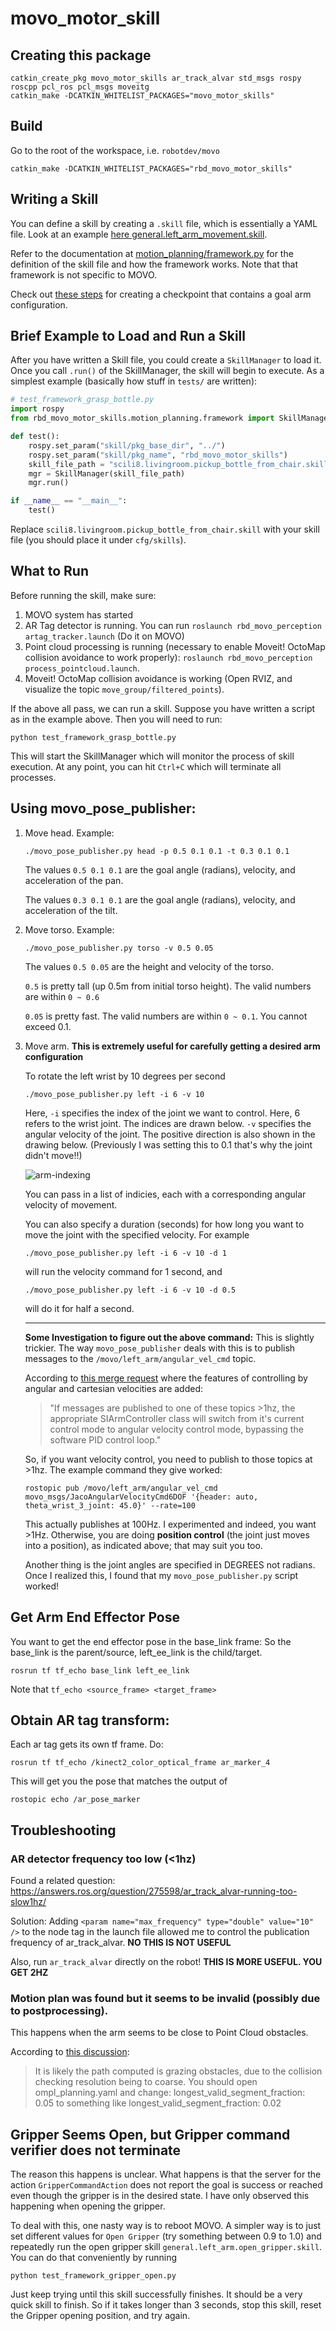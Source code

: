 # movo_motor_skill

## Creating this package

```
catkin_create_pkg movo_motor_skills ar_track_alvar std_msgs rospy roscpp pcl_ros pcl_msgs moveitg
catkin_make -DCATKIN_WHITELIST_PACKAGES="movo_motor_skills"
```

## Build
Go to the root of the workspace, i.e. `robotdev/movo`
```
catkin_make -DCATKIN_WHITELIST_PACKAGES="rbd_movo_motor_skills"
```

## Writing a Skill

You can define a skill by creating a `.skill` file, which is essentially a YAML file.
Look at an example [here general.left_arm_movement.skill](cfg/skills/https://github.com/zkytony/robotdev/blob/master/movo/src/rbd_movo_action/rbd_movo_motor_skills/cfg/skills/general.left_arm_movement.skill).

Refer to the documentation at [motion_planning/framework.py](https://github.com/zkytony/robotdev/blob/master/shared/python/motion_planning/framework.py)
for the definition of the skill file and how the framework works. Note that that framework is not specific to MOVO.

Check out [these steps](cfg/skills/README.md) for creating a checkpoint that contains a goal arm configuration.

## Brief Example to Load and Run a Skill
After you have written a Skill file, you could create a `SkillManager` to load it. Once you call `.run()` of the SkillManager, the skill will begin to execute.
As a simplest example (basically how stuff in `tests/` are written):
```python
# test_framework_grasp_bottle.py
import rospy
from rbd_movo_motor_skills.motion_planning.framework import SkillManager

def test():
    rospy.set_param("skill/pkg_base_dir", "../")
    rospy.set_param("skill/pkg_name", "rbd_movo_motor_skills")
    skill_file_path = "scili8.livingroom.pickup_bottle_from_chair.skill"
    mgr = SkillManager(skill_file_path)
    mgr.run()

if __name__ == "__main__":
    test()
```
Replace `scili8.livingroom.pickup_bottle_from_chair.skill` with your skill file (you should place it under `cfg/skills`).

## What to Run
Before running the skill, make sure:
1. MOVO system has started
2. AR Tag detector is running. You can run `roslaunch rbd_movo_perception artag_tracker.launch` (Do it on MOVO)
3. Point cloud processing is running (necessary to enable Moveit! OctoMap collision avoidance to work properly): `roslaunch rbd_movo_perception process_pointcloud.launch`.
4. Moveit! OctoMap collision avoidance is working (Open RVIZ, and visualize the topic `move_group/filtered_points`).

If the above all pass, we can run a skill.
Suppose you have written a script as in the example above. Then you will need to run:
```
python test_framework_grasp_bottle.py
```
This will start the SkillManager which will monitor the process of skill execution.
At any point, you can hit `Ctrl+C` which will terminate all processes.



## Using movo_pose_publisher:

1. Move head. Example:

   ```
   ./movo_pose_publisher.py head -p 0.5 0.1 0.1 -t 0.3 0.1 0.1
   ```

   The values `0.5 0.1 0.1` are the goal angle (radians),
   velocity, and acceleration of the pan.

   The values `0.3 0.1 0.1` are the goal angle (radians),
   velocity, and acceleration of the tilt.

2. Move torso. Example:

    ```
    ./movo_pose_publisher.py torso -v 0.5 0.05
    ```

     The values `0.5 0.05` are the height and velocity
     of the torso.

    `0.5` is pretty tall (up 0.5m from initial torso height).
     The valid numbers are within `0 ~ 0.6`

    `0.05` is pretty fast. The valid numbers are within `0 ~ 0.1`.
     You cannot exceed 0.1.

3. Move arm. **This is extremely useful for carefully getting a desired arm configuration**

    To rotate the left wrist by 10 degrees per second
      ```
      ./movo_pose_publisher.py left -i 6 -v 10
      ```
      Here, `-i` specifies the index of the joint we want to control.
      Here, 6 refers to the wrist joint.
      The indices are drawn below.
      `-v` specifies the angular velocity of the joint. The positive
      direction is also shown in the drawing below. (Previously I
      was setting this to 0.1 that's why the joint didn't move!!)

      ![arm-indexing](https://i.imgur.com/De61JOy.jpg)

      You can pass in a list of indicies, each with a
      corresponding angular velocity of movement.

      You can also specify a duration (seconds) for how long
      you want to move the joint with the specified velocity.
      For example
      ```
      ./movo_pose_publisher.py left -i 6 -v 10 -d 1

      ```
      will run the velocity command for 1 second, and
      ```
      ./movo_pose_publisher.py left -i 6 -v 10 -d 0.5
      ```
      will do it for half a second.

    -------------------------------

    **Some Investigation to figure out the above command:**
    This is slightly trickier. The way `movo_pose_publisher` deals
    with this is to publish messages to the `/movo/left_arm/angular_vel_cmd` topic.

    According to [this merge request](https://github.com/Kinovarobotics/kinova-movo/pull/24#issue-307543835)
    where the features of controlling by angular and cartesian velocities are added:

    >"If messages are published to one of these topics >1hz, the appropriate
    >SIArmController class will switch from it's current control mode to angular
    >velocity control mode, bypassing the software PID control loop."

    So, if you want velocity control, you need to publish to those topics at >1hz.
    The example command they give worked:
      ```
      rostopic pub /movo/left_arm/angular_vel_cmd movo_msgs/JacoAngularVelocityCmd6DOF '{header: auto, theta_wrist_3_joint: 45.0}' --rate=100
      ```
     This actually publishes at 100Hz. I experimented and indeed, you want >1Hz.
     Otherwise, you are doing **position control** (the joint just moves
     into a position), as indicated above; that may suit you too.

     Another thing is the joint angles are specified in DEGREES not radians.
     Once I realized this, I found that my `movo_pose_publisher.py` script worked!



## Get Arm End Effector Pose
You want to get the end effector pose in the base_link frame:
So the base_link is the parent/source, left_ee_link is the child/target.
```
rosrun tf tf_echo base_link left_ee_link
```
Note that `tf_echo <source_frame> <target_frame>`


## Obtain AR tag transform:
Each ar tag gets its own tf frame. Do:
```
rosrun tf tf_echo /kinect2_color_optical_frame ar_marker_4
```
This will get you the pose that matches the output of
```
rostopic echo /ar_pose_marker
```

## Troubleshooting

### AR detector frequency too low (<1hz)
Found a related question:
https://answers.ros.org/question/275598/ar_track_alvar-running-too-slow1hz/

Solution:
Adding `<param name="max_frequency" type="double" value="10" />` to the node
tag in the launch file allowed me to control the publication frequency of
ar_track_alvar. **NO THIS IS NOT USEFUL**

Also, run `ar_track_alvar` directly on the robot! **THIS IS MORE USEFUL. YOU GET 2HZ**

### Motion plan was found but it seems to be invalid (possibly due to postprocessing).
This happens when the arm seems to be close to Point Cloud obstacles.

According to [this discussion](https://groups.google.com/g/moveit-users/c/3ey_8A8mwsE):
>It is likely the path computed is grazing obstacles, due to the collision checking resolution being to coarse.
>You should open ompl_planning.yaml and change:
>longest_valid_segment_fraction: 0.05
>to something like
>longest_valid_segment_fraction: 0.02



## Gripper Seems Open, but Gripper command verifier does not terminate

The reason this happens is unclear. What happens is that the server for
the action `GripperCommandAction` does not report the goal is success or reached
even though the gripper is in the desired state. I have only observed this
happening when opening the gripper.

To deal with this, one nasty way is to reboot MOVO. A simpler way is
to just set different values for `Open Gripper` (try something between 0.9 to 1.0)
and repeatedly run the open gripper skill `general.left_arm.open_gripper.skill`. You
can do that conveniently by running
```
python test_framework_gripper_open.py
```
Just keep trying until this skill successfully finishes. It should be
a very quick skill to finish. So if it takes longer than 3 seconds,
stop this skill, reset the Gripper opening position, and try again.
